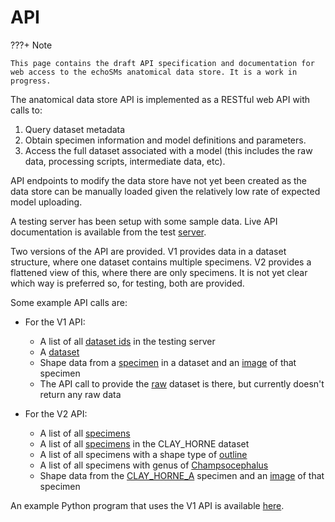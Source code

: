 # API

???+ Note

    This page contains the draft API specification and documentation for web access to the echoSMs anatomical data store. It is a work in progress.

The anatomical data store API is implemented as a RESTful web API with calls to:

1. Query dataset metadata
1. Obtain specimen information and model definitions and parameters.
1. Access the full dataset associated with a model (this includes the raw data, processing scripts, intermediate data, etc).

API endpoints to modify the data store have not yet been created as the data store can be manually loaded given the relatively low rate of expected model uploading.

A testing server has been setup with some sample data. Live API documentation is available from the test [server](https://echosms-data-store-app-ogogm.ondigitalocean.app/docs).

Two versions of the API are provided. V1 provides data in a dataset structure, where one dataset contains multiple specimens. V2 provides a flattened view of this, where there are only specimens. It is not yet clear which way is preferred so, for testing, both are provided.

Some example API calls are:

- For the V1 API:

    - A list of all [dataset ids](https://echosms-data-store-app-ogogm.ondigitalocean.app/v1/datasets) in the testing server
    - A [dataset](https://echosms-data-store-app-ogogm.ondigitalocean.app/v1/dataset/CLAY_HORNE)
    - Shape data from a [specimen](https://echosms-data-store-app-ogogm.ondigitalocean.app/v1/specimen/CLAY_HORNE/B) in a dataset and an [image](https://echosms-data-store-app-ogogm.ondigitalocean.app/v1/specimen_image/CLAY_HORNE/B) of that specimen
    - The API call to provide the [raw](https://echosms-data-store-app-ogogm.ondigitalocean.app/v1/dataset/CLAY_HORNE?full_data=true) dataset is there, but currently doesn't return any raw data

- For the V2 API:

    - A list of all [specimens](https://echosms-data-store-app-ogogm.ondigitalocean.app/v2/specimens)
    - A list of all [specimens](https://echosms-data-store-app-ogogm.ondigitalocean.app/v2/specimens?dataset_id=CLAY_HORNE) in the CLAY_HORNE dataset
    - A list of all specimens with a shape type of [outline](https://echosms-data-store-app-ogogm.ondigitalocean.app/v2/specimens?shape_type=outline)
    - A list of all specimens with genus of [Champsocephalus](https://echosms-data-store-app-ogogm.ondigitalocean.app/v2/specimens?genus=Champsocephalus)
    - Shape data from the [CLAY_HORNE_A](https://echosms-data-store-app-ogogm.ondigitalocean.app/v2/specimen/CLAY_HORNE_B/shape) specimen and an [image](https://echosms-data-store-app-ogogm.ondigitalocean.app/v2/specimen/CLAY_HORNE_B/image) of that specimen

An example Python program that uses the V1 API is available [here](https://github.com/ices-tools-dev/echoSMs/blob/main/data_store/src/api_examples.py).

